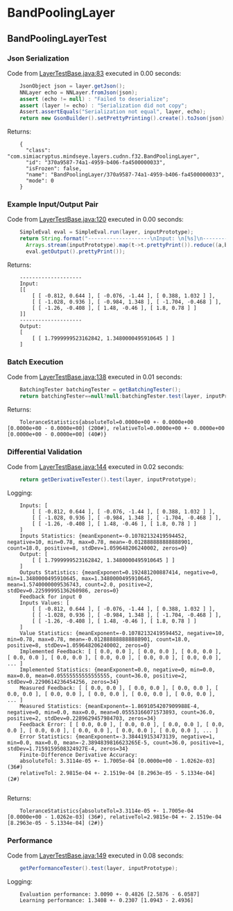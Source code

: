 # BandPoolingLayer
## BandPoolingLayerTest
### Json Serialization
Code from [LayerTestBase.java:83](../../../../../../../../../MindsEye/src/test/java/com/simiacryptus/mindseye/layers/LayerTestBase.java#L83) executed in 0.00 seconds: 
```java
    JsonObject json = layer.getJson();
    NNLayer echo = NNLayer.fromJson(json);
    assert (echo != null) : "Failed to deserialize";
    assert (layer != echo) : "Serialization did not copy";
    Assert.assertEquals("Serialization not equal", layer, echo);
    return new GsonBuilder().setPrettyPrinting().create().toJson(json);
```

Returns: 

```
    {
      "class": "com.simiacryptus.mindseye.layers.cudnn.f32.BandPoolingLayer",
      "id": "370a9587-74a1-4959-b406-fa4500000033",
      "isFrozen": false,
      "name": "BandPoolingLayer/370a9587-74a1-4959-b406-fa4500000033",
      "mode": 0
    }
```



### Example Input/Output Pair
Code from [LayerTestBase.java:120](../../../../../../../../../MindsEye/src/test/java/com/simiacryptus/mindseye/layers/LayerTestBase.java#L120) executed in 0.00 seconds: 
```java
    SimpleEval eval = SimpleEval.run(layer, inputPrototype);
    return String.format("--------------------\nInput: \n[%s]\n--------------------\nOutput: \n%s",
      Arrays.stream(inputPrototype).map(t->t.prettyPrint()).reduce((a,b)->a+",\n"+b).get(),
      eval.getOutput().prettyPrint());
```

Returns: 

```
    --------------------
    Input: 
    [[
    	[ [ -0.812, 0.644 ], [ -0.076, -1.44 ], [ 0.388, 1.032 ] ],
    	[ [ -1.028, 0.936 ], [ -0.984, 1.348 ], [ -1.704, -0.468 ] ],
    	[ [ -1.26, -0.408 ], [ 1.48, -0.46 ], [ 1.8, 0.78 ] ]
    ]]
    --------------------
    Output: 
    [
    	[ [ 1.7999999523162842, 1.3480000495910645 ] ]
    ]
```



### Batch Execution
Code from [LayerTestBase.java:138](../../../../../../../../../MindsEye/src/test/java/com/simiacryptus/mindseye/layers/LayerTestBase.java#L138) executed in 0.01 seconds: 
```java
    BatchingTester batchingTester = getBatchingTester();
    return batchingTester==null?null:batchingTester.test(layer, inputPrototype);
```

Returns: 

```
    ToleranceStatistics{absoluteTol=0.0000e+00 +- 0.0000e+00 [0.0000e+00 - 0.0000e+00] (200#), relativeTol=0.0000e+00 +- 0.0000e+00 [0.0000e+00 - 0.0000e+00] (40#)}
```



### Differential Validation
Code from [LayerTestBase.java:144](../../../../../../../../../MindsEye/src/test/java/com/simiacryptus/mindseye/layers/LayerTestBase.java#L144) executed in 0.02 seconds: 
```java
    return getDerivativeTester().test(layer, inputPrototype);
```
Logging: 
```
    Inputs: [
    	[ [ -0.812, 0.644 ], [ -0.076, -1.44 ], [ 0.388, 1.032 ] ],
    	[ [ -1.028, 0.936 ], [ -0.984, 1.348 ], [ -1.704, -0.468 ] ],
    	[ [ -1.26, -0.408 ], [ 1.48, -0.46 ], [ 1.8, 0.78 ] ]
    ]
    Inputs Statistics: {meanExponent=-0.10782132419594452, negative=10, min=0.78, max=0.78, mean=-0.012888888888888901, count=18.0, positive=8, stdDev=1.059648206240002, zeros=0}
    Output: [
    	[ [ 1.7999999523162842, 1.3480000495910645 ] ]
    ]
    Outputs Statistics: {meanExponent=0.192481200887414, negative=0, min=1.3480000495910645, max=1.3480000495910645, mean=1.5740000009536743, count=2.0, positive=2, stdDev=0.22599995136260986, zeros=0}
    Feedback for input 0
    Inputs Values: [
    	[ [ -0.812, 0.644 ], [ -0.076, -1.44 ], [ 0.388, 1.032 ] ],
    	[ [ -1.028, 0.936 ], [ -0.984, 1.348 ], [ -1.704, -0.468 ] ],
    	[ [ -1.26, -0.408 ], [ 1.48, -0.46 ], [ 1.8, 0.78 ] ]
    ]
    Value Statistics: {meanExponent=-0.10782132419594452, negative=10, min=0.78, max=0.78, mean=-0.012888888888888901, count=18.0, positive=8, stdDev=1.059648206240002, zeros=0}
    Implemented Feedback: [ [ 0.0, 0.0 ], [ 0.0, 0.0 ], [ 0.0, 0.0 ], [ 0.0, 0.0 ], [ 0.0, 0.0 ], [ 0.0, 0.0 ], [ 0.0, 0.0 ], [ 0.0, 0.0 ], ... ]
    Implemented Statistics: {meanExponent=0.0, negative=0, min=0.0, max=0.0, mean=0.05555555555555555, count=36.0, positive=2, stdDev=0.2290614236454256, zeros=34}
    Measured Feedback: [ [ 0.0, 0.0 ], [ 0.0, 0.0 ], [ 0.0, 0.0 ], [ 0.0, 0.0 ], [ 0.0, 0.0 ], [ 0.0, 0.0 ], [ 0.0, 0.0 ], [ 0.0, 0.0 ], ... ]
    Measured Statistics: {meanExponent=-1.8691054207909988E-4, negative=0, min=0.0, max=0.0, mean=0.05553166071573893, count=36.0, positive=2, stdDev=0.2289629457984703, zeros=34}
    Feedback Error: [ [ 0.0, 0.0 ], [ 0.0, 0.0 ], [ 0.0, 0.0 ], [ 0.0, 0.0 ], [ 0.0, 0.0 ], [ 0.0, 0.0 ], [ 0.0, 0.0 ], [ 0.0, 0.0 ], ... ]
    Error Statistics: {meanExponent=-3.384419153473139, negative=1, min=0.0, max=0.0, mean=-2.3894839816623265E-5, count=36.0, positive=1, stdDev=1.7159159508324927E-4, zeros=34}
    Finite-Difference Derivative Accuracy:
    absoluteTol: 3.3114e-05 +- 1.7005e-04 [0.0000e+00 - 1.0262e-03] (36#)
    relativeTol: 2.9815e-04 +- 2.1519e-04 [8.2963e-05 - 5.1334e-04] (2#)
    
```

Returns: 

```
    ToleranceStatistics{absoluteTol=3.3114e-05 +- 1.7005e-04 [0.0000e+00 - 1.0262e-03] (36#), relativeTol=2.9815e-04 +- 2.1519e-04 [8.2963e-05 - 5.1334e-04] (2#)}
```



### Performance
Code from [LayerTestBase.java:149](../../../../../../../../../MindsEye/src/test/java/com/simiacryptus/mindseye/layers/LayerTestBase.java#L149) executed in 0.08 seconds: 
```java
    getPerformanceTester().test(layer, inputPrototype);
```
Logging: 
```
    Evaluation performance: 3.0090 +- 0.4826 [2.5876 - 6.0587]
    Learning performance: 1.3408 +- 0.2307 [1.0943 - 2.4936]
    
```

